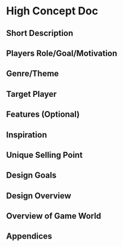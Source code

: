 # High Concept Doc

## Short Description

## Players Role/Goal/Motivation

## Genre/Theme

## Target Player

## Features (Optional)

## Inspiration

## Unique Selling Point

## Design Goals

## Design Overview

## Overview of Game World

## Appendices
